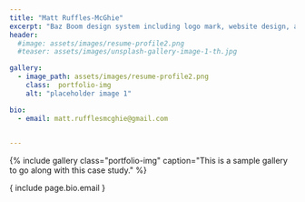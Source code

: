 ```yaml
---
title: "Matt Ruffles-McGhie"
excerpt: "Baz Boom design system including logo mark, website design, and branding applications."
header:
  #image: assets/images/resume-profile2.png
  #teaser: assets/images/unsplash-gallery-image-1-th.jpg

gallery:
  - image_path: assets/images/resume-profile2.png
    class:  portfolio-img
    alt: "placeholder image 1"

bio:
  - email: matt.rufflesmcghie@gmail.com

 
---
```



{% include gallery class="portfolio-img" caption="This is a sample gallery to go along with this case study." %}

{ include page.bio.email } 

